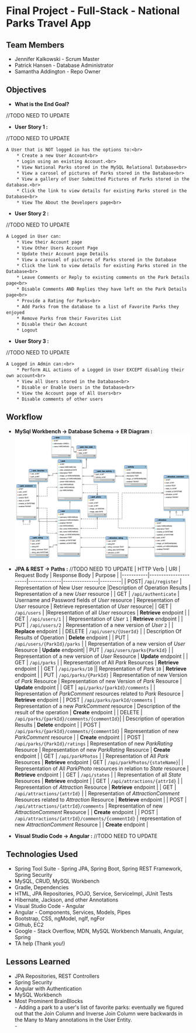# Final Project - Full-Stack - National Parks Travel App

## Team Members
* Jennifer Kalkowski - Scrum Master
* Patrick Hansen - Database Administrator
* Samantha Addington - Repo Owner

## Objectives

* **What is the End Goal?**
<p>
	//TODO NEED TO UPDATE<br> 

* **User Story 1 :**
<p>
	//TODO NEED TO UPDATE

	A User that is NOT logged in has the options to:<br>
	 	* Create a new User Account<br>
	 	* Login using an existing Account.<br>
	 	* View National Parks stored in the MySQL Relational Database<br>
	 	* View a carosel of pictures of Parks stored in the Database<br> 
	 	* View a gallery of User Submitted Pictures of Parks stored in the database.<br>
	 	* Click the link to view details for existing Parks stored in the Database<br>
	 	* View The About the Developers page<br>

* **User Story 2 :** 
<p>
	//TODO NEED TO UPDATE

	A Logged in User can:
		* View their Account page
		* View Other Users Account Page
		* Update their Account page Details
		* View a carousel of pictures of Parks stored in the Database
	 	* Click the link to view details for existing Parks stored in the Database<br>
	 	* Leave Comments or Reply to existing comments on the Park Details page<br>
	 	* Disable Comments AND Replies they have left on the Park Details page<br>
	 	* Provide a Rating for Parks<br>
	 	* Add Parks from the database to a list of Favorite Parks they enjoyed
	 	* Remove Parks from their Favorites List
	 	* Disable their Own Account
	 	* Logout


* **User Story 3 :** 
<p>
	//TODO NEED TO UPDATE
	
	A Logged in Admin can:<br>
		* Perform ALL actions of a Logged in User EXCEPT disabling their own account<br>
		* View all Users stored in the Database<br>
		* Disable or Enable Users in the Database<br>
		* View the Account page of All Users<br>
		* Disable comments of other users

## Workflow

* **MySql Workbench -> Database Schema -> ER Diagram :**
	![](DB/parksdbSchema.png)

* **JPA & REST -> Paths :**
	//TODO NEED TO UPDATE
	| HTTP Verb | URI                  | Request Body | Response Body | Purpose |
	|-----------|----------------------|--------------|---------------|---------|
	| POST| `/api/register`      | Representation of New User resource   |Description of Operation Results | Representation of a new _User_ resource |
	| GET | `/api/authenticate` | Username and Password fields of _User_ resource | Representation of _User_ resource | Retrieve representation of _User_ resource|
	| GET | `/api/users` |  |Representation of all _User_ resources | **Retrieve** endpoint |
	| GET | `/api/users/1` |  | Representation of _User_ `1` | **Retrieve** endpoint |
	| PUT | `/api/users/2`   | Representation of a new version of _User_ `2` | | **Replace** endpoint |
	| DELETE | `/api/users/{UserId}` | | Description Of Results of Operation | **Delete** endpoint |
	| PUT | `/api/users/{ParkId}/parks` | | Representation of a new version of _User_ Resource | **Update** endpoint|
	| PUT | `/api/users/parks{ParkId}` | | Representation of a new version of _User_ Resource | **Update** endpoint |
	| GET | `/api/parks` | | Representation of All _Park_ Resources | **Retrieve** endpoint |
	| GET | `/api/parks/10`   || Representation of _Park_ `10` | **Retrieve** endpoint |
	| PUT | `/api/parks/{ParkId}` | Representation of new Version of _Park_ Resource | Representation of new Version of _Park_ Resource | **Update** endpoint |
	| GET | `api/parks/{parkId}/comments` | | Representation of _ParkComment_ resources related to _Park_ Resource | **Retrieve** endpoint |
	| POST | `/api/parks/parkId/comments` | Representation of a new _ParkComment_ resource | Description of the result of the operation | **Create** endpoint |
	| DELETE | `/api/parks/{parkId}/comments/{commentId}`| | Description of operation Results | **Delete** endpoint |
	| POST | `/api/parks/{parkId}/comments/{commentId}` | Representation of new _ParkComment_ resource | | **Create** endpoint |
	| POST | `/api/parks/{ParkId}/ratings` | Representation of new _ParkRating_ Resource | Representation of new _ParkRating_ Resource | **Create** endpoint |
	| GET | `/api/parkPhotos` | | Representation of All _Park_ Resources | **Retrieve** endpoint
	| GET | `/api/parkPhotos/{stateName}`|  | Representation of All _ParkPhoto_ resources in relation to _State_ resource | **Retrieve** endpoint |
	| GET | `/api/states` | | Representation of all _State_ Resources | **Retrieve** endpoint |
	| GET | `/api/attractions/{attrId}` | | Representation of _Attraction_ Resource | **Retrieve** endpoint |
	| GET | `/api/attractions/{attrId}` | | Representation of _AttractionComment_ Resources related to _Attraction_ Resource | **Retrieve** endpoint |
	| POST | `/api/attractions/{attrId}/comments` | Representation of new _AttractionComment_ Resource | | **Create** endpoint |
	| POST | `/api/attractions/{attrId}/comments/{commentId}` | representation of new _AttractionComment_ Resource | | **Create** endpoint |

* **Visual Studio Code -> Angular :**
	//TODO NEED TO UPDATE

## Technologies Used
* Spring Tool Suite - Spring JPA, Spring Boot, Spring REST Framework, Spring Security
* MySQL, CRUD, MySQL Workbench
* Gradle, Dependencies
* HTML, JPA Repositories, POJO, Service, ServiceImpl, JUnit Tests
* Hibernate, Jackson, and other Annotations
* Visual Studio Code - Angular
* Angular - Components, Services, Models, Pipes
* Bootstrap, CSS, ngModel, ngIf, ngFor
* Github, EC2
* Google - Stack Overflow, MDN, MySQL Workbench Manuals, Angular, Spring
* TA help (Thank you!)

## Lessons Learned
* JPA Repositories, REST Controllers
* Spring Security
* Angular with Authentication
* MySQL Workbench
* Most Prominent BrainBlocks
<br>- Adding a park to a user's list of favorite parks: eventually we figured out that the Join Column and Inverse Join Column were backwards in the Many to Many annotations in the User Entity.
<br>- 
